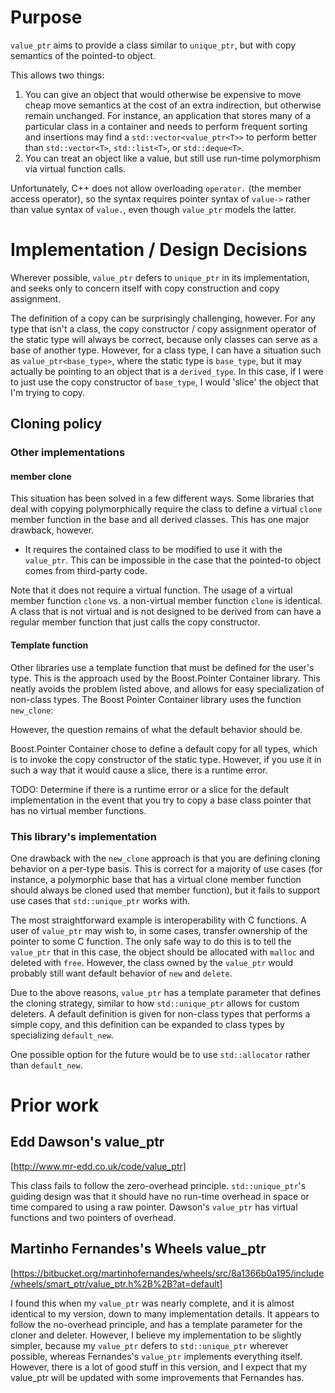 # Purpose

`value_ptr` aims to provide a class similar to `unique_ptr`, but with copy semantics of the pointed-to object.

This allows two things:

1. You can give an object that would otherwise be expensive to move cheap move semantics at the cost of an extra indirection, but otherwise remain unchanged. For instance, an application that stores many of a particular class in a container and needs to perform frequent sorting and insertions may find a `std::vector<value_ptr<T>>` to perform better than `std::vector<T>`, `std::list<T>`, or `std::deque<T>`.
2. You can treat an object like a value, but still use run-time polymorphism via virtual function calls.

Unfortunately, C++ does not allow overloading `operator.` (the member access operator), so the syntax requires pointer syntax of `value->` rather than value syntax of `value.`, even though `value_ptr` models the latter.

# Implementation / Design Decisions

Wherever possible, `value_ptr` defers to `unique_ptr` in its implementation, and seeks only to concern itself with copy construction and copy assignment.

The definition of a copy can be surprisingly challenging, however. For any type that isn't a class, the copy constructor / copy assignment operator of the static type will always be correct, because only classes can serve as a base of another type. However, for a class type, I can have a situation such as `value_ptr<base_type>`, where the static type is `base_type`, but it may actually be pointing to an object that is a `derived_type`. In this case, if I were to just use the copy constructor of `base_type`, I would 'slice' the object that I'm trying to copy.

## Cloning policy

### Other implementations

#### member clone

This situation has been solved in a few different ways. Some libraries that deal with copying polymorphically require the class to define a virtual `clone` member function in the base and all derived classes. This has one major drawback, however.

* It requires the contained class to be modified to use it with the `value_ptr`. This can be impossible in the case that the pointed-to object comes from third-party code.

Note that it does not require a virtual function. The usage of a virtual member function `clone` vs. a non-virtual member function `clone` is identical. A class that is not virtual and is not designed to be derived from can have a regular member function that just calls the copy constructor.


#### Template function

Other libraries use a template function that must be defined for the user's type. This is the approach used by the Boost.Pointer Container library. This neatly avoids the problem listed above, and allows for easy specialization of non-class types. The Boost Pointer Container library uses the function `new_clone`:

However, the question remains of what the default behavior should be.

Boost.Pointer Container chose to define a default copy for all types, which is to invoke the copy constructor of the static type. However, if you use it in such a way that it would cause a slice, there is a runtime error.

TODO: Determine if there is a runtime error or a slice for the default implementation in the event that you try to copy a base class pointer that has no virtual member functions.

### This library's implementation

One drawback with the `new_clone` approach is that you are defining cloning behavior on a per-type basis. This is correct for a majority of use cases (for instance, a polymorphic base that has a virtual clone member function should always be cloned used that member function), but it fails to support use cases that `std::unique_ptr` works with.

The most straightforward example is interoperability with C functions. A user of `value_ptr` may wish to, in some cases, transfer ownership of the pointer to some C function. The only safe way to do this is to tell the `value_ptr` that in this case, the object should be allocated with `malloc` and deleted with `free`. However, the class owned by the `value_ptr` would probably still want default behavior of `new` and `delete`.

Due to the above reasons, `value_ptr` has a template parameter that defines the cloning strategy, similar to how `std::unique_ptr` allows for custom deleters. A default definition is given for non-class types that performs a simple copy, and this definition can be expanded to class types by specializing `default_new`.

One possible option for the future would be to use `std::allocator` rather than `default_new`.

# Prior work

## Edd Dawson's value_ptr

[http://www.mr-edd.co.uk/code/value_ptr]

This class fails to follow the zero-overhead principle. `std::unique_ptr`'s guiding design was that it should have no run-time overhead in space or time compared to using a raw pointer. Dawson's `value_ptr` has virtual functions and two pointers of overhead.

## Martinho Fernandes's Wheels value_ptr

[https://bitbucket.org/martinhofernandes/wheels/src/8a1366b0a195/include/wheels/smart_ptr/value_ptr.h%2B%2B?at=default]

I found this when my `value_ptr` was nearly complete, and it is almost identical to my version, down to many implementation details. It appears to follow the no-overhead principle, and has a template parameter for the cloner and deleter. However, I believe my implementation to be slightly simpler, because my `value_ptr` defers to `std::unique_ptr` wherever possible, whereas Fernandes's `value_ptr` implements everything itself. However, there is a lot of good stuff in this version, and I expect that my value_ptr will be updated with some improvements that Fernandes has.
